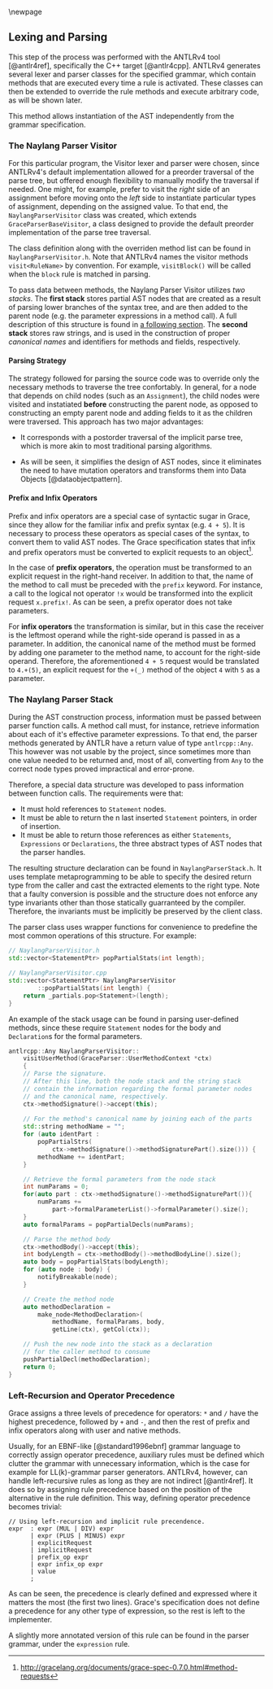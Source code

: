 \newpage

Lexing and Parsing
------

This step of the process was performed with the ANTLRv4 tool [@antlr4ref],
specifically the C++ target [@antlr4cpp]. ANTLRv4 generates several lexer and
parser classes for the specified grammar, which contain methods that are executed
every time a rule is activated. These classes can then be extended to override the rule methods and execute
arbitrary code, as will be shown later. 

This method allows instantiation of the AST independently from the grammar specification.

### The Naylang Parser Visitor

For this particular program, the Visitor lexer and parser were chosen, since
ANTLRv4's default implementation allowed for a preorder traversal of the parse
tree, but offered enough flexibility to manually modify the traversal if needed.
One might, for example, prefer to visit the _right_ side of an assignment before
moving onto the _left_ side to instantiate particular types of assignment,
depending on the assigned value. To that end, the `NaylangParserVisitor`
class was created, which extends `GraceParserBaseVisitor`, a class designed to
provide the default preorder implementation of the parse tree traversal.

The class definition along with the overriden method list can be found in
`NaylangParserVisitor.h`.
Note that ANTLRv4 names the visitor methods `visit<RuleName>` by convention.
For example, `visitBlock()` will be called when the `block` rule is matched in
parsing.

To pass data between methods, the Naylang Parser Visitor utilizes _two stacks_. The **first stack** stores partial AST nodes that are created as a result of parsing lower branches of the syntax tree, and are then added to the parent node (e.g. the parameter expressions in a method call). A full description of this structure is found in [a following section](#naylang-parser-visitor). The **second stack** stores raw strings, and is used in the construction of proper _canonical names_ and identifiers for methods and fields, respectively.

#### Parsing Strategy

The strategy followed for parsing the source code was to override only the necessary methods to traverse the tree confortably. In general, for a node that depends on child nodes (such as an `Assignment`), the child nodes were visited and instatiated **before** constructing the parent node, as opposed to constructing an empty parent node and adding fields to it as the children were traversed. This approach has two major advantages:

- It corresponds with a postorder traversal of the implicit parse tree, which is more akin to most traditional parsing algorithms.

- As will be seen, it simplifies the design of AST nodes, since it eliminates the need to have mutation operators and transforms them into Data Objects [@dataobjectpattern]. 

#### Prefix and Infix Operators

Prefix and infix operators are a special case of syntactic sugar in Grace, since they allow for the familiar infix and prefix syntax (e.g. `4 + 5`). It is necessary to process these operators as special cases of the syntax, to convert them to valid AST nodes. The Grace specification states that infix and prefix operators must be converted to explicit requests to an object[^gracespecinfixops].

In the case of **prefix operators**, the operation must be transformed to an explicit request in the right-hand receiver. In addition to that, the name of the method to call must be preceded with the `prefix` keyword. For instance, a call to the logical not operator `!x` would be transformed into the explicit request `x.prefix!`. As can be seen, a prefix operator does not take parameters.

For **infix operators** the transformation is similar, but in this case the receiver is the leftmost operand while the right-side operand is passed in as a parameter. In addition, the canonical name of the method must be formed by adding one parameter to the method name, to account for the right-side operand. Therefore, the aforementioned `4 + 5` request would be translated to `4.+(5)`, an explicit request for the `+(_)` method of the object `4` with `5` as a parameter.

### The Naylang Parser Stack

During the AST construction process, information must be passed between parser
function calls. A method call must, for instance, retrieve information about each of it's effective parameter expressions. To that end, the parser methods generated
by ANTLR have a return value of type `antlrcpp::Any`. This however was not usable
by the project, since sometimes more than one value needed to be returned and,
most of all, converting from `Any` to the correct node types proved impractical and error-prone.

Therefore, a special data structure was developed to pass information between
function calls. The requirements were that:

- It must hold references to `Statement` nodes.
- It must be able to return the n last inserted `Statement` pointers,
in order of insertion.
- It must be able to return those references as either `Statements`, `Expressions`
or `Declarations`, the three abstract types of AST nodes that the parser handles.

The resulting structure declaration can be found in
`NaylangParserStack.h`. It uses template
metaprogramming to be able to specify the desired return type from the caller
and cast the extracted elements to the right type. Note that a faulty conversion
is possible and the structure does not enforce any type invariants other than
those statically guarranteed by the compiler. Therefore, the invariants must be
implicitly be preserved by the client class.

The parser class uses wrapper functions for convenience to predefine the most
common operations of this structure. For example:

```c++
// NaylangParserVisitor.h
std::vector<StatementPtr> popPartialStats(int length);

// NaylangParserVisitor.cpp
std::vector<StatementPtr> NaylangParserVisitor
        ::popPartialStats(int length) {
    return _partials.pop<Statement>(length);
}
```

An example of the stack usage can be found in parsing user-defined methods, since these require `Statement` nodes for the body and `Declaration`s for the formal parameters. 

```c++
antlrcpp::Any NaylangParserVisitor::
    visitUserMethod(GraceParser::UserMethodContext *ctx) 
	{
	// Parse the signature.
	// After this line, both the node stack and the string stack
	// contain the information regarding the formal parameter nodes
	// and the canonical name, respectively.
    ctx->methodSignature()->accept(this);
	
	// For the method's canonical name by joining each of the parts
    std::string methodName = "";
    for (auto identPart : 
    	popPartialStrs(
    		ctx->methodSignature()->methodSignaturePart().size())) {
        methodName += identPart;
    }

    // Retrieve the formal parameters from the node stack
    int numParams = 0;
    for(auto part : ctx->methodSignature()->methodSignaturePart()){
        numParams += 
        	part->formalParameterList()->formalParameter().size();
    }
    auto formalParams = popPartialDecls(numParams);

	// Parse the method body    
    ctx->methodBody()->accept(this);
    int bodyLength = ctx->methodBody()->methodBodyLine().size();
    auto body = popPartialStats(bodyLength);
    for (auto node : body) {
        notifyBreakable(node);
    }

    // Create the method node
    auto methodDeclaration = 
    	make_node<MethodDeclaration>(
    		methodName, formalParams, body, 
            getLine(ctx), getCol(ctx));

    // Push the new node into the stack as a declaration 
    // for the caller method to consume
    pushPartialDecl(methodDeclaration);
    return 0;
}
```

### Left-Recursion and Operator Precedence

Grace assigns a three levels of precedence for operators: `*` and `/` have the
highest precedence, followed by `+` and `-`, and then the rest of prefix and infix operators along with user and native methods.

Usually, for an EBNF-like [@standard1996ebnf] grammar language to correctly assign operator
precedence, auxiliary rules must be defined which clutter the grammar with
unnecessary information, which is the case for example for LL(k)-grammar parser generators.
ANTLRv4, however, can handle left-recursive rules as long as they are not indirect [@antlr4ref].
It does so by assigning rule precedence based on the position of the alternative in the rule definition. This way, defining operator precedence becomes trivial:

```antlr
// Using left-recursion and implicit rule precendence.
expr  : expr (MUL | DIV) expr
      | expr (PLUS | MINUS) expr
      | explicitRequest
      | implicitRequest
      | prefix_op expr
      | expr infix_op expr
      | value
      ;
```

As can be seen, the precedence is clearly defined and expressed where it matters
the most (the first two lines). Grace's specification does not define a precedence
for any other type of expression, so the rest is left to the implementer.

A slightly more annotated version of this rule can be found in the parser grammar,
under the `expression` rule.


[^gracespecinfixops]: http://gracelang.org/documents/grace-spec-0.7.0.html#method-requests